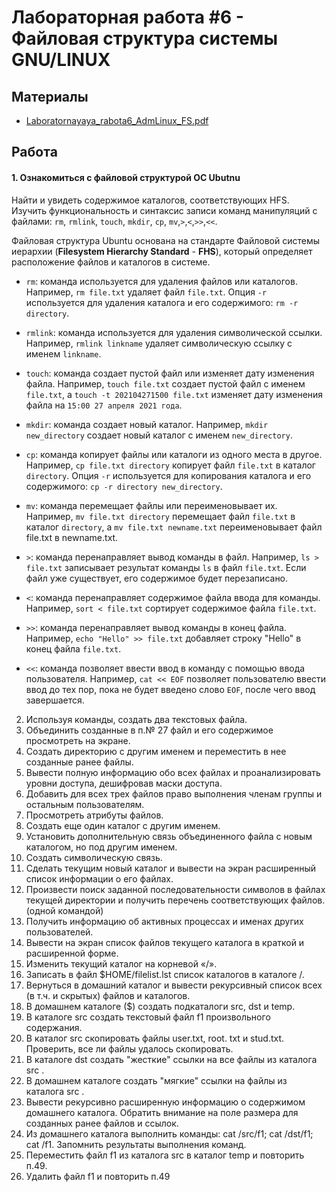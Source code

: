 # Лабораторная работа #6 - Файловая структура системы GNU/LINUX

## Материалы

- [Laboratornayaya_rabota6_AdmLinux_FS.pdf](https://github.com/xarll/vpr/blob/main/items/os1/lab6/Laboratornayaya_rabota6_AdmLinux_FS.pdf)


## Работа

#### 1. Ознакомиться c файловой структурой ОС Ubutnu
Найти и увидеть содержимое каталогов, соответствующих HFS. Изучить функциональность
и синтаксис записи команд манипуляций c файлами: `rm`, `rmlink`, `touch`, `mkdir`,
`cp`, `mv`,`>`,`<`,`>>`,`<<`.

Файловая структура Ubuntu основана на стандарте Файловой системы иерархии (**Filesystem Hierarchy Standard** - **FHS**), который определяет расположение файлов и каталогов в системе.

- `rm`: команда используется для удаления файлов или каталогов. Например, `rm file.txt` удаляет файл `file.txt`. Опция `-r` используется для удаления каталога и его содержимого: `rm -r directory`.

- `rmlink`: команда используется для удаления символической ссылки. Например, `rmlink linkname` удаляет символическую ссылку с именем `linkname`.

- `touch`: команда создает пустой файл или изменяет дату изменения файла. Например, `touch file.txt` создает пустой файл с именем `file.txt`, а `touch -t 202104271500 file.txt` изменяет дату изменения файла на `15:00 27 апреля 2021 года`.

- `mkdir`: команда создает новый каталог. Например, `mkdir new_directory` создает новый каталог с именем `new_directory`.

- `cp`: команда копирует файлы или каталоги из одного места в другое. Например, `cp file.txt directory` копирует файл `file.txt` в каталог `directory`. Опция `-r` используется для копирования каталога и его содержимого: `cp -r directory new_directory`.

- `mv`: команда перемещает файлы или переименовывает их. Например, `mv file.txt directory` перемещает файл `file.txt` в каталог `directory`, а `mv file.txt newname.txt` переименовывает файл file.txt в newname.txt.

- `>`: команда перенаправляет вывод команды в файл. Например, `ls > file.txt` записывает результат команды `ls` в файл `file.txt`. Если файл уже существует, его содержимое будет перезаписано.

- `<`: команда перенаправляет содержимое файла ввода для команды. Например, `sort < file.txt` сортирует содержимое файла `file.txt`.

- `>>`: команда перенаправляет вывод команды в конец файла. Например, `echo "Hello" >> file.txt` добавляет строку "Hello" в конец файла `file.txt`.

- `<<`: команда позволяет ввести ввод в команду с помощью ввода пользователя. Например, `cat << EOF` позволяет пользователю ввести ввод до тех пор, пока не будет введено слово `EOF`, после чего ввод завершается.

2. Используя команды, создать два текстовых файла.
3. Объединить созданные в п.№ 27 файл и его содержимое просмотреть на
экране.
4. Создать директорию с другим именем и переместить в нее созданные ранее
файлы.
5. Вывести полную информацию обо всех файлах и проанализировать уровни
доступа, дешифровав маски доступа. 
6. Добавить для всех трех файлов право выполнения членам группы и
остальным пользователям.
7. Просмотреть атрибуты файлов.
8. Создать еще один каталог с другим именем.
9. Установить дополнительную связь объединенного файла c новым
каталогом, но под другим именем.
10. Создать символическую связь.
11. Сделать текущим новый каталог и вывести на экран расширенный список
информации o его файлах.
12. Произвести поиск заданной последовательности символов в файлах
текущей директории и получить перечень соответствующих файлов. (одной
командой)
13. Получить информацию об активных процессах и именах других
пользователей.
14. Вывести на экран список файлов текущего каталога в краткой и
расширенной форме.
15. Изменить текущий каталог на корневой «/».
16. Записать в файл $HOME/filelist.lst список каталогов в каталоге /.
17. Вернуться в домашний каталог и вывести рекурсивный список всех (в т.ч.
и скрытых) файлов и каталогов.
18. В домашнем каталоге ($) создать подкаталоги src, dst и temp.
19. В каталоге src создать текстовый файл f1 произвольного содержания.
20. В каталог src скопировать файлы user.txt, root. txt и stud.txt. Проверить, все
ли файлы удалось скопировать.
21. В каталоге dst создать "жесткие" ссылки на все файлы из каталога src .
22. В домашнем каталоге создать "мягкие" ссылки на файлы из каталога src .
23. Вывести рекурсивно расширенную информацию o содержимом
домашнего каталога. Обратить внимание на поле размера для созданных
ранее файлов и ссылок.
24. Из домашнего каталога выполнить команды: cat /src/f1; cat /dst/f1; cat /f1.
Запомнить результаты выполнения команд.
25. Переместить файл f1 из каталога src в каталог temp и повторить п.49.
26. Удалить файл f1 и повторить п.49
